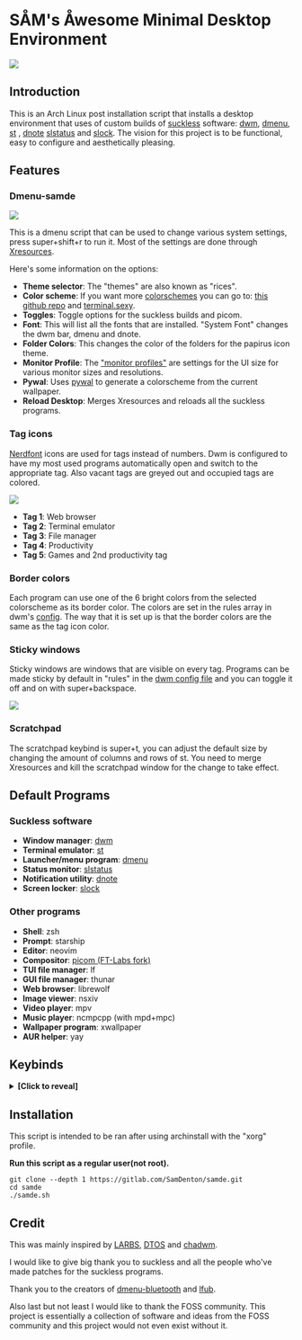 # SÅM's Åwesome Minimal Desktop Environment
<img src="https://gitlab.com/SamDenton/screenshots/-/raw/master/luna.jpg">

## Introduction
This is an Arch Linux post installation script that installs a desktop environment that uses of custom builds of [suckless](https://suckless.org) software: [dwm](https://gitlab.com/SamDenton/dwm), [dmenu](https://gitlab.com/SamDenton/dmenu), [st](https://gitlab.com/SamDenton/st) , [dnote](https://gitlab.com/SamDenton/dnote) [slstatus](https://gitlab.com/SamDenton/slstatus) and [slock](https://gitlab.com/SamDenton/slock). The vision for this project is to be functional, easy to configure and aesthetically pleasing.

## Features

### Dmenu-samde
<img src="https://gitlab.com/SamDenton/screenshots/-/raw/master/menu.png">

This is a dmenu script that can be used to change various system settings, press super+shift+r to run it. Most of the settings are done through [Xresources](https://gitlab.com/SamDenton/dots/-/tree/master/.config/samde).

Here's some information on the options:
- **Theme selector**: The "themes" are also known as "rices".
- **Color scheme**: If you want more [colorschemes](https://gitlab.com/SamDenton/dots/-/tree/master/.config/samde/colorschemes) you can go to: [this github repo](https://github.com/janoamaral/Xresources-themes) and [terminal.sexy](https://terminal.sexy).
- **Toggles**: Toggle options for the suckless builds and picom.
- **Font**: This will list all the fonts that are installed. "System Font" changes the dwm bar, dmenu and dnote.
- **Folder Colors**: This changes the color of the folders for the papirus icon theme.
- **Monitor Profile**: The ["monitor profiles"](https://gitlab.com/SamDenton/dots/-/tree/master/.config/samde/profiles) are settings for the UI size for various monitor sizes and resolutions.
- **Pywal**: Uses [pywal](https://github.com/dylanaraps/pywal) to generate a colorscheme from the current wallpaper.
- **Reload Desktop**: Merges Xresources and reloads all the suckless programs.

### Tag icons
[Nerdfont](https://www.nerdfonts.com/) icons are used for tags instead of numbers. Dwm is configured to have my most used programs automatically open and switch to the appropriate tag. Also vacant tags are greyed out and occupied tags are colored.

<img src="https://gitlab.com/SamDenton/screenshots/-/raw/master/tags.gif">

- **Tag 1**: Web browser
- **Tag 2**: Terminal emulator
- **Tag 3**: File manager
- **Tag 4**: Productivity
- **Tag 5**: Games and 2nd productivity tag

### Border colors
Each program can use one of the 6 bright colors from the selected colorscheme as its border color. The colors are set in the rules array in dwm's [config](https://gitlab.com/SamDenton/dwm/-/blob/master/config.def.h). The way that it is set up is that the border colors are the same as the tag icon color.

### Sticky windows
Sticky windows are windows that are visible on every tag. Programs can be made sticky by default in "rules" in the [dwm config file](https://gitlab.com/SamDenton/dwm/-/blob/master/config.def.h) and you can toggle it off and on with super+backspace.

<img src="https://gitlab.com/SamDenton/screenshots/-/raw/master/sticky.gif">

### Scratchpad
The scratchpad keybind is super+t, you can adjust the default size by changing the amount of columns and rows of st. You need to merge Xresources and kill the scratchpad window for the change to take effect.

## Default Programs

### Suckless software
- **Window manager**: [dwm](https://gitlab.com/SamDenton/dwm)
- **Terminal emulator**: [st](https://gitlab.com/SamDenton/st)
- **Launcher/menu program**: [dmenu](https://gitlab.com/SamDenton/dmenu)
- **Status monitor**: [slstatus](https://gitlab.com/SamDenton/slstatus)
- **Notification utility**: [dnote](https://gitlab.com/SamDenton/dnote)
- **Screen locker**: [slock](https://gitlab.com/SamDenton/slock)

### Other programs
- **Shell**: zsh
- **Prompt**: starship
- **Editor**: neovim
- **Compositor**: [picom (FT-Labs fork)](https://github.com/FT-Labs/picom)
- **TUI file manager**: lf
- **GUI file manager**: thunar
- **Web browser**: librewolf
- **Image viewer**: nsxiv
- **Video player**: mpv
- **Music player**: ncmpcpp (with mpd+mpc)
- **Wallpaper program**: xwallpaper
- **AUR helper**: yay

## Keybinds
<details>
<summary><b>[Click to reveal]</b></summary>

The keys are arranged so that the window manager keys are (mostly) on the home and bottom row and the keys to launch programs are on the top row.

### Window manager keybinds
| Keybind                     | Action                                |
|-----------------------------|---------------------------------------|
| `super + a,s,d,f,g`         | switch tag                            |
| `super + shift + a,s,d,f,g` | move to tag                           |
| `super + ctrl + a,s,d,f,g`  | toggle tag view                       |
| `super + q`                 | exit program                          |
| `super + t`                 | scratchpad                            |
| `super + b`                 | toggle bar                            |
| `super + z`                 | toggle fullscreen                     |
| `super + space`             | toggle floating window                |
| `super + backspace`         | toggle sticky window                  |
| `super + tab`               | view previous tag                     |
| `super + j,k`               | switch window focus                   |
| `super + h,l`               | switch monitors                       |
| `super + shift + h,l`       | move window to monitor                |
| `super + shift + j,k`       | resize floating window                |
| `super + ctrl + h,j,k,l`    | move floating window                  |
| `super + alt + h,j,k,l`     | move floating window to corner        |
| `super + n,period`          | adjust window split (mfact)           |
| `super + m,comma`           | adjust number of master windows       |
| `super + ;`                 | switch master window                  |
| `super + 1,2,3`             | switch layouts (master,float,monacle) |
| `super + -,=`               | adjust gaps                           |
| `super + shift + =`         | sets gaps to 0                        |
| `super + 0`                 | view all tags                         |
| `super + shift + 0`         | make window visible on all tags       |
| `super + F5`                | reload Xresources colors              |

### Other keybinds
| Keybind                       | Action                  |
|-------------------------------|-------------------------|
| `super + enter`               | st                      |
| `super + shift + enter`       | st with tmux            |
| `super + w`                   | librewolf or brave      |
| `super + e`                   | thunar                  |
| `super + shift + e`           | lf                      |
| `super + control + e`         | dmenu-open              |
| `super + r`                   | dmenu\_run              |
| `super + shift + r`           | dmenu-samde             |
| `super + y,u,i,o,p`           | program launch script   |
| `super + Escape`              | power\_menu             |
| `super + shift + q`           | xkill                   |
| `super + control + q`         | dmenu\_kill             |
| `super + control + alt + q`   | restart dwm             |
| `super + delete`              | slock                   |
| `super + c`                   | picom toggle            |
| `super + control + b`         | dmenu-bluetooth         |
| `super + control + t`         | theme-selector          |
| `super + control + c`         | colorscheme-selector    |
| `audio {mute,lower,raise}`    | adjust volume           |
| `shift + audio {lower,raise}` | adjust mpd volume       |
| `audio {prev,play,next}`      | mpc prev,toggle,next    |
| `super + shift + audio play`  | show current track(mpd) |
| `shift + audio {prev,next}`   | mpc seek(rewind,foward) |
| `brightness {down,up}`        | adjust brightness       |

</details>

## Installation
This script is intended to be ran after using archinstall with the "xorg" profile.

**Run this script as a regular user(not root).**
```
git clone --depth 1 https://gitlab.com/SamDenton/samde.git
cd samde
./samde.sh
```

## Credit
This was mainly inspired by [LARBS](https://larbs.xyz/), [DTOS](https://gitlab.com/dtos/dtos) and [chadwm](https://github.com/siduck/chadwm).

I would like to give big thank you to suckless and all the people who've made patches for the suckless programs.

Thank you to the creators of [dmenu-bluetooth](https://github.com/Layerex/dmenu-bluetooth) and [lfub](https://github.com/LukeSmithxyz/voidrice/blob/master/.local/bin/lfub).

Also last but not least I would like to thank the FOSS community. This project is essentially a collection of software and ideas from the FOSS community and this project would not even exist without it.
